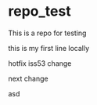 repo_test
=========

This is a repo for testing

this is my first line locally

hotfix
iss53 change

next change 

asd

